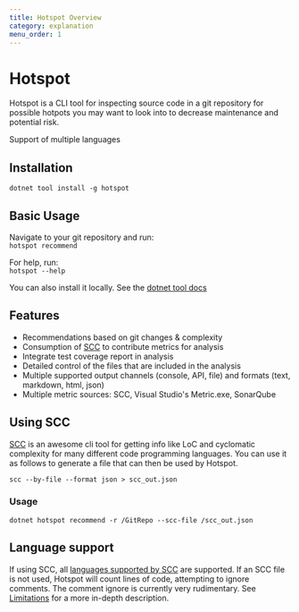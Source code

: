 ```yaml
---
title: Hotspot Overview
category: explanation
menu_order: 1
---
```


# Hotspot

Hotspot is a CLI tool for inspecting source code in a git repository for possible hotpots you may want to look into to decrease maintenance and potential risk.  

Support of multiple languages

## Installation

`dotnet tool install -g hotspot`

## Basic Usage

Navigate to your git repository and run:  
`hotspot recommend`

For help, run:  
`hotspot --help`

You can also install it locally. See the [dotnet tool docs](https://docs.microsoft.com/en-us/dotnet/core/tools/dotnet-tool-install)

## Features

- Recommendations based on git changes & complexity
- Consumption of [SCC](https://github.com/boyter/scc) to contribute metrics for analysis
- Integrate test coverage report in analysis
- Detailed control of the files that are included in the analysis
- Multiple supported output channels (console, API, file) and formats (text, markdown, html, json)
- Multiple metric sources: SCC, Visual Studio's Metric.exe, SonarQube

## Using SCC

[SCC](https://github.com/boyter/scc) is an awesome cli tool for getting info like LoC and cyclomatic complexity for many different code programming languages.
You can use it as follows to generate a file that can then be used by Hotspot.

`scc --by-file --format json > scc_out.json`
### Usage

`dotnet hotspot recommend -r /GitRepo --scc-file /scc_out.json`
## Language support

If using SCC, all [languages supported by SCC](https://github.com/boyter/scc/blob/master/LANGUAGES.md) are supported. If an SCC file is not used, Hotspot will count lines of code, attempting to ignore comments. The comment ignore is currently very rudimentary. See [Limitations](/limitations.html) for a more in-depth description.


